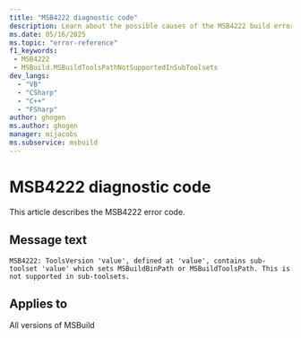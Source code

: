 ```yaml
---
title: "MSB4222 diagnostic code"
description: Learn about the possible causes of the MSB4222 build error, and get troubleshooting tips.
ms.date: 05/16/2025
ms.topic: "error-reference"
f1_keywords:
 - MSB4222
 - MSBuild.MSBuildToolsPathNotSupportedInSubToolsets
dev_langs:
  - "VB"
  - "CSharp"
  - "C++"
  - "FSharp"
author: ghogen
ms.author: ghogen
manager: mijacobs
ms.subservice: msbuild
---
```


# MSB4222 diagnostic code

<!-- :::ErrorDefinitionDescription::: -->
<!-- :::editable-content name="introDescription"::: -->
This article describes the MSB4222 error code.
<!-- :::editable-content-end::: -->

## Message text

<!-- :::editable-content name="messageText"::: -->
`MSB4222: ToolsVersion 'value', defined at 'value', contains sub-toolset 'value' which sets MSBuildBinPath or MSBuildToolsPath. This is not supported in sub-toolsets.`
<!-- :::editable-content-end::: -->
<!-- MSB4222: ToolsVersion "{0}", defined at "{1}", contains sub-toolset "{2}" which sets MSBuildBinPath or MSBuildToolsPath. This is not supported in sub-toolsets. -->

<!-- :::editable-content name="postOutputDescription"::: -->
<!-- :::editable-content-end::: -->
<!-- :::ErrorDefinitionDescription-end::: -->

## Applies to

All versions of MSBuild
